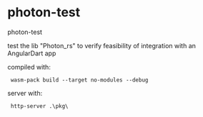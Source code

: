 # photon-test
photon-test

test the lib "Photon_rs" to verify feasibility of integration with an AngularDart app

compiled with:

```console
 wasm-pack build --target no-modules --debug
```
server with:

```console
 http-server .\pkg\
```
